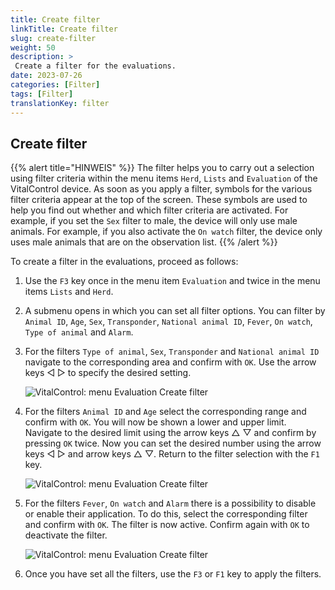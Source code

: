 ```yaml
---
title: Create filter
linkTitle: Create filter
slug: create-filter
weight: 50
description: >
 Create a filter for the evaluations.
date: 2023-07-26
categories: [Filter]
tags: [Filter]
translationKey: filter
---
```

## Create filter
{{% alert title="HINWEIS" %}}
The filter helps you to carry out a selection using filter criteria within the menu items `Herd`, `Lists` and `Evaluation` of the VitalControl device. As soon as you apply a filter, symbols for the various filter criteria appear at the top of the screen. These symbols are used to help you find out whether and which filter criteria are activated. For example, if you set the `Sex` filter to male, the device will only use male animals. For example, if you also activate the `On watch` filter, the device only uses male animals that are on the observation list.
{{% /alert %}}

To create a filter in the evaluations, proceed as follows:

1. Use the `F3` key once in the menu item `Evaluation` and twice in the menu items `Lists` and `Herd`.

2. A submenu opens in which you can set all filter options. You can filter by `Animal ID`, `Age`, `Sex`, `Transponder`, `National animal ID`, `Fever`, `On watch`, `Type of animal` and `Alarm`.

3. For the filters `Type of animal`, `Sex`, `Transponder` and `National animal ID` navigate to the corresponding area and confirm with `OK`. Use the arrow keys ◁ ▷ to specify the desired setting.

   ![VitalControl: menu Evaluation Create filter](../images/filter.png "Create filter")

4. For the filters `Animal ID` and `Age` select the corresponding range and confirm with `OK`. You will now be shown a lower and upper limit. Navigate to the desired limit using the arrow keys △ ▽ and confirm by pressing `OK` twice. Now you can set the desired number using the arrow keys ◁ ▷ and arrow keys △ ▽. Return to the filter selection with the `F1` key.

   ![VitalControl: menu Evaluation Create filter](../images/filter2.png "Create filter")

5. For the filters `Fever`, `On watch` and `Alarm` there is a possibility to disable or enable their application. To do this, select the corresponding filter and confirm with `OK`. The filter is now active. Confirm again with `OK` to deactivate the filter.

   ![VitalControl: menu Evaluation Create filter](../images/filter3.png "Create filter")

6. Once you have set all the filters, use the `F3` or `F1` key to apply the filters.
